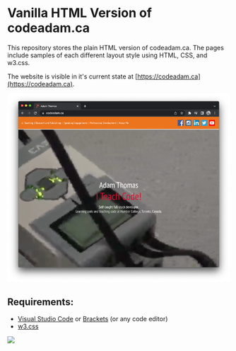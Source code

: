 # Vanilla HTML Version of codeadam.ca

This repository stores the plain HTML version of codeadam.ca. The pages include samples of each different layout style using HTML, CSS, and w3.css. 

The website is visible in it's current state at [https://codeadam.ca](https://codeadam.ca).

![codeadam.ca](https://raw.githubusercontent.com/codeadamca/codeadam-html/main/screenshot-codeadam.png)

## Requirements:

* [Visual Studio Code](https://code.visualstudio.com/) or [Brackets](http://brackets.io/) (or any code editor)
* [w3.css](https://www.w3schools.com/w3css/defaulT.asp) 

<a href="https://codeadam.ca">
<img src="https://codeadam.ca/images/code-block.png" width="100">
</a>
